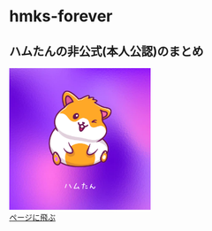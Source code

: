 # hmks-forever
## ハムたんの非公式(本人公認)のまとめ
<img src="img/hamutan.png"><br>
<a href="https://otoneko1102.github.io/hmks-forever/" target="_blank">ページに飛ぶ</a>

